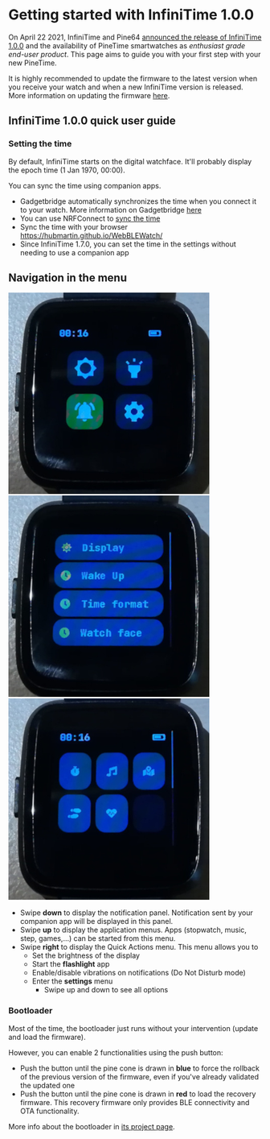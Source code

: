 # Getting started with InfiniTime 1.0.0

On April 22 2021, InfiniTime and Pine64 [announced the release of InfiniTime 1.0.0](https://www.pine64.org/2021/04/22/its-time-infinitime-1-0/) and the availability of PineTime smartwatches as *enthusiast grade end-user product*. This page aims to guide you with your first step with your new PineTime.

It is highly recommended to update the firmware to the latest version when you receive your watch and when a new InfiniTime version is released. More information on updating the firmware [here](/doc/gettingStarted/updating-software.md).

## InfiniTime 1.0.0 quick user guide

### Setting the time

By default, InfiniTime starts on the digital watchface. It'll probably display the epoch time (1 Jan 1970, 00:00).

You can sync the time using companion apps.

 - Gadgetbridge automatically synchronizes the time when you connect it to your watch. More information on Gadgetbridge [here](/doc/gettingStarted/ota-gadgetbridge.md)
 - You can use NRFConnect to [sync the time](/doc/gettingStarted/time-nrfconnect.md)
 - Sync the time with your browser https://hubmartin.github.io/WebBLEWatch/
 - Since InfiniTime 1.7.0, you can set the time in the settings without needing to use a companion app

## Navigation in the menu

![Quick actions](quickactions.jpg)
![Settings](settings.jpg)
![Application menu](appmenu.jpg)

 - Swipe **down** to display the notification panel. Notification sent by your companion app will be displayed in this panel.
 - Swipe **up** to display the application menus. Apps (stopwatch, music, step, games,...) can be started from this menu.
 - Swipe **right** to display the Quick Actions menu. This menu allows you to
    - Set the brightness of the display
    - Start the **flashlight** app
    - Enable/disable vibrations on notifications (Do Not Disturb mode)
    - Enter the **settings** menu
       - Swipe up and down to see all options

### Bootloader

Most of the time, the bootloader just runs without your intervention (update and load the firmware).

However, you can enable 2 functionalities using the push button:

 - Push the button until the pine cone is drawn in **blue** to force the rollback of the previous version of the firmware, even if you've already validated the updated one
 - Push the button until the pine cone is drawn in **red** to load the recovery firmware. This recovery firmware only provides BLE connectivity and OTA functionality.

More info about the bootloader in [its project page](https://github.com/JF002/pinetime-mcuboot-bootloader/blob/master/README.md).
